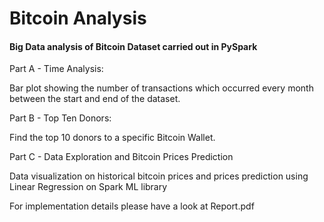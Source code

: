 # Bitcoin Analysis

<h4> Big Data analysis of Bitcoin Dataset carried out in PySpark </h4>

Part A - Time Analysis:

Bar plot showing the number of transactions which occurred every month between
the start and end of the dataset.

Part B - Top Ten Donors:

Find the top 10 donors to a specific Bitcoin Wallet.

Part C - Data Exploration and Bitcoin Prices Prediction

Data visualization on historical bitcoin prices and prices prediction using Linear Regression on Spark ML library 

For implementation details please have a look at Report.pdf
